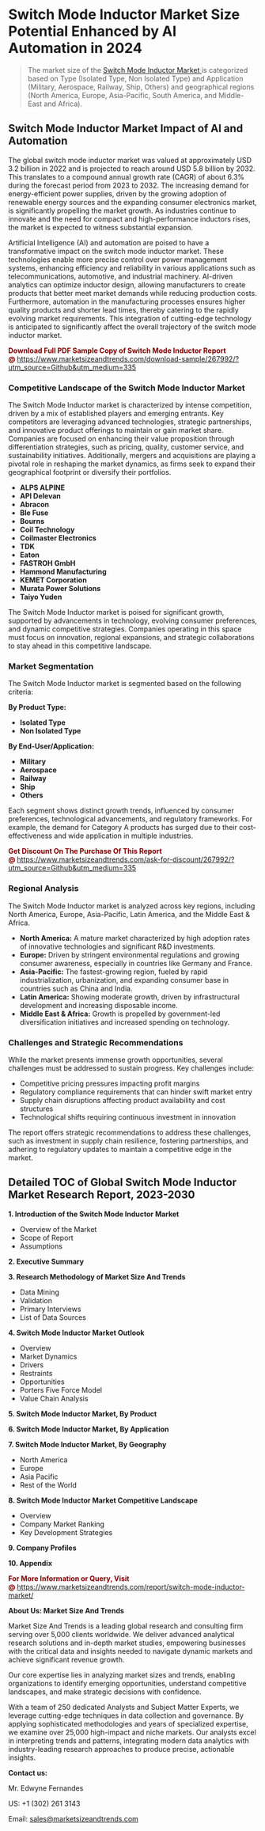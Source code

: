 <h1>Switch Mode Inductor Market Size Potential Enhanced by AI Automation in 2024</h1><blockquote><p>The market size of the <a href="https://www.marketsizeandtrends.com/download-sample/267992/?utm_source=Github&amp;utm_medium=335" target="_blank">Switch Mode Inductor Market </a>is categorized based on Type (Isolated Type, Non Isolated Type) and Application (Military, Aerospace, Railway, Ship, Others) and geographical regions (North America, Europe, Asia-Pacific, South America, and Middle-East and Africa).</p></blockquote><p><h2>Switch Mode Inductor Market Impact of AI and Automation</h2><p>The global switch mode inductor market was valued at approximately USD 3.2 billion in 2022 and is projected to reach around USD 5.8 billion by 2032. This translates to a compound annual growth rate (CAGR) of about 6.3% during the forecast period from 2023 to 2032. The increasing demand for energy-efficient power supplies, driven by the growing adoption of renewable energy sources and the expanding consumer electronics market, is significantly propelling the market growth. As industries continue to innovate and the need for compact and high-performance inductors rises, the market is expected to witness substantial expansion.</p><p>Artificial Intelligence (AI) and automation are poised to have a transformative impact on the switch mode inductor market. These technologies enable more precise control over power management systems, enhancing efficiency and reliability in various applications such as telecommunications, automotive, and industrial machinery. AI-driven analytics can optimize inductor design, allowing manufacturers to create products that better meet market demands while reducing production costs. Furthermore, automation in the manufacturing processes ensures higher quality products and shorter lead times, thereby catering to the rapidly evolving market requirements. This integration of cutting-edge technology is anticipated to significantly affect the overall trajectory of the switch mode inductor market.</p></p><p><strong><span style="color: #800000;">Download Full PDF Sample Copy of Switch Mode Inductor Report @</span>&nbsp;</strong><a href="https://www.marketsizeandtrends.com/download-sample/267992/?utm_source=Github&amp;utm_medium=335">https://www.marketsizeandtrends.com/download-sample/267992/?utm_source=Github&amp;utm_medium=335</a></p><h3>Competitive Landscape of the Switch Mode Inductor Market</h3><p>The Switch Mode Inductor market is characterized by intense competition, driven by a mix of established players and emerging entrants. Key competitors are leveraging advanced technologies, strategic partnerships, and innovative product offerings to maintain or gain market share. Companies are focused on enhancing their value proposition through differentiation strategies, such as pricing, quality, customer service, and sustainability initiatives. Additionally, mergers and acquisitions are playing a pivotal role in reshaping the market dynamics, as firms seek to expand their geographical footprint or diversify their portfolios.</p><p><strong><p><ul><li>ALPS ALPINE </li><li> API Delevan </li><li> Abracon </li><li> Ble Fuse </li><li> Bourns </li><li> Coil Technology </li><li> Coilmaster Electronics </li><li> TDK </li><li> Eaton </li><li> FASTROH GmbH </li><li> Hammond Manufacturing </li><li> KEMET Corporation </li><li> Murata Power Solutions </li><li> Taiyo Yuden</p></li></ul></p></strong></p><p>The Switch Mode Inductor market is poised for significant growth, supported by advancements in technology, evolving consumer preferences, and dynamic competitive strategies. Companies operating in this space must focus on innovation, regional expansions, and strategic collaborations to stay ahead in this competitive landscape.</p><h3>Market Segmentation</h3><p>The Switch Mode Inductor market is segmented based on the following criteria:</p><p><strong>By Product Type:</strong></p><p><strong><p><ul><li>Isolated Type </li><li> Non Isolated Type</p></li></ul></p></strong></p><p><strong>By End-User/Application:</strong></p><p><strong><p><ul><li>Military </li><li> Aerospace </li><li> Railway </li><li> Ship </li><li> Others</p></li></ul></p></strong></p><p>Each segment shows distinct growth trends, influenced by consumer preferences, technological advancements, and regulatory frameworks. For example, the demand for Category A products has surged due to their cost-effectiveness and wide application in multiple industries.</p><p><strong><span style="color: #800000;">Get Discount On The Purchase Of This Report @&nbsp;</span></strong><a href="https://www.marketsizeandtrends.com/ask-for-discount/267992/?utm_source=Github&amp;utm_medium=335">https://www.marketsizeandtrends.com/ask-for-discount/267992/?utm_source=Github&amp;utm_medium=335</a></p><h3>Regional Analysis</h3><p>The Switch Mode Inductor market is analyzed across key regions, including North America, Europe, Asia-Pacific, Latin America, and the Middle East &amp; Africa.</p><ul><li><strong>North America:</strong> A mature market characterized by high adoption rates of innovative technologies and significant R&amp;D investments.</li><li><strong>Europe:</strong> Driven by stringent environmental regulations and growing consumer awareness, especially in countries like Germany and France.</li><li><strong>Asia-Pacific:</strong> The fastest-growing region, fueled by rapid industrialization, urbanization, and expanding consumer base in countries such as China and India.</li><li><strong>Latin America:</strong> Showing moderate growth, driven by infrastructural development and increasing disposable income.</li><li><strong>Middle East &amp; Africa:</strong> Growth is propelled by government-led diversification initiatives and increased spending on technology.</li></ul><h3>Challenges and Strategic Recommendations</h3><p>While the market presents immense growth opportunities, several challenges must be addressed to sustain progress. Key challenges include:</p><ul><li>Competitive pricing pressures impacting profit margins</li><li>Regulatory compliance requirements that can hinder swift market entry</li><li>Supply chain disruptions affecting product availability and cost structures</li><li>Technological shifts requiring continuous investment in innovation</li></ul><p>The report offers strategic recommendations to address these challenges, such as investment in supply chain resilience, fostering partnerships, and adhering to regulatory updates to maintain a competitive edge in the market.</p><h2>Detailed TOC of Global Switch Mode Inductor Market Research Report, 2023-2030</h2><p><strong>1. Introduction of the Switch Mode Inductor Market</strong></p><ul><li>Overview of the Market</li><li>Scope of Report</li><li>Assumptions&nbsp;</li></ul><p><strong>2. Executive Summary</strong></p><p><strong>3. Research Methodology of <strong>Market Size And Trends</strong></strong></p><ul><li>Data Mining</li><li>Validation</li><li>Primary Interviews</li><li>List of Data Sources&nbsp;</li></ul><p><strong>4. Switch Mode Inductor Market Outlook</strong></p><ul><li>Overview</li><li>Market Dynamics</li><li>Drivers</li><li>Restraints</li><li>Opportunities</li><li>Porters Five Force Model</li><li>Value Chain Analysis&nbsp;</li></ul><p><strong>5. Switch Mode Inductor Market, By Product</strong></p><p><strong>6. Switch Mode Inductor Market, By Application</strong></p><p><strong>7. Switch Mode Inductor Market, By Geography</strong></p><ul><li>North America</li><li>Europe</li><li>Asia Pacific</li><li>Rest of the World&nbsp;</li></ul><p><strong>8. Switch Mode Inductor Market Competitive Landscape</strong></p><ul><li>Overview</li><li>Company Market Ranking</li><li>Key Development Strategies&nbsp;</li></ul><p><strong>9. Company Profiles</strong></p><p><strong>10. Appendix</strong></p><p><strong><span style="color: #800000;">For More Information or Query, Visit @&nbsp;</span></strong><a href="https://www.marketsizeandtrends.com/report/switch-mode-inductor-market/">https://www.marketsizeandtrends.com/report/switch-mode-inductor-market/</a></p><p></p><p><strong>About Us:&nbsp;Market Size And Trends</strong></p><p>Market Size And Trends&nbsp;is a leading global research and consulting firm serving over 5,000 clients worldwide. We deliver advanced analytical research solutions and in-depth market studies, empowering businesses with the critical data and insights needed to navigate dynamic markets and achieve significant revenue growth.</p><p>Our core expertise lies in analyzing market sizes and trends, enabling organizations to identify emerging opportunities, understand competitive landscapes, and make strategic decisions with confidence.</p><p>With a team of 250 dedicated Analysts and Subject Matter Experts, we leverage cutting-edge techniques in data collection and governance. By applying sophisticated methodologies and years of specialized expertise, we examine over 25,000 high-impact and niche markets. Our analysts excel in interpreting trends and patterns, integrating modern data analytics with industry-leading research approaches to produce precise, actionable insights.</p><p><strong>Contact us:</strong></p><p>Mr. Edwyne Fernandes</p><p>US: +1 (302) 261 3143</p><p>Email: <a href="mailto:sales@marketsizeandtrends.com">sales@marketsizeandtrends.com</a>&nbsp;</p>
